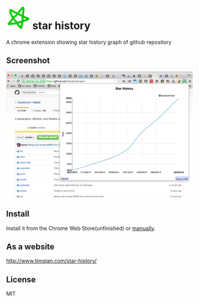 
# ![](./assets/ico.png) star history
A chrome extension showing star history graph of github repository

## Screenshot
![](./assets/screenShot.png)

## Install

Install it from the Chrome Web Store(unfinished) or [manually](http://superuser.com/questions/247651/how-does-one-install-an-extension-for-chrome-browser-from-the-local-file-system/247654#247654
).

## As a website

http://www.timqian.com/star-history/

## License

MIT
